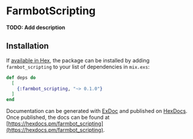 # FarmbotScripting

**TODO: Add description**

## Installation

If [available in Hex](https://hex.pm/docs/publish), the package can be installed
by adding `farmbot_scripting` to your list of dependencies in `mix.exs`:

```elixir
def deps do
  [
    {:farmbot_scripting, "~> 0.1.0"}
  ]
end
```

Documentation can be generated with [ExDoc](https://github.com/elixir-lang/ex_doc)
and published on [HexDocs](https://hexdocs.pm). Once published, the docs can
be found at [https://hexdocs.pm/farmbot_scripting](https://hexdocs.pm/farmbot_scripting).

